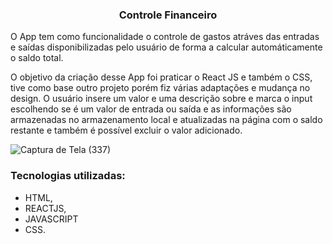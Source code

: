  ### <div align="center" >  Controle Financeiro


O App tem como funcionalidade o controle de gastos atráves das entradas e saídas disponibilizadas pelo usuário de forma a calcular automáticamente o saldo total.

O objetivo da criação desse App foi praticar o React JS e também o CSS, tive como base outro projeto porém fiz várias adaptações e mudança no design. 
O usuário insere um valor e uma descrição sobre e marca o input escolhendo se é um valor de entrada ou saída e as informações são armazenadas no armazenamento local e atualizadas na página com o saldo restante e também é possível excluir o valor adicionado. 


![Captura de Tela (337)](https://github.com/Osnaelle/AppControleFinanceiro/assets/36750879/78d706b2-178b-4ae0-b52c-abc4e8f99e16)


### Tecnologias utilizadas:
*  HTML,
* REACTJS, 
* JAVASCRIPT  
*  CSS.
